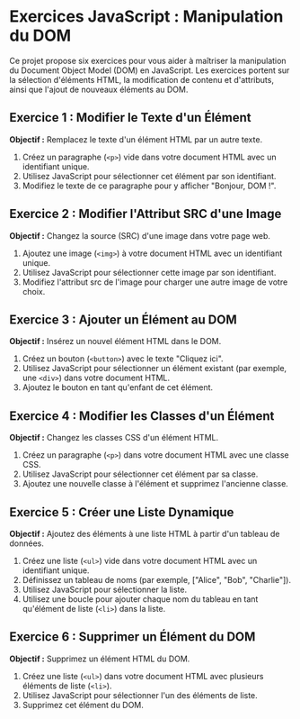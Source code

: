 # Exercices JavaScript : Manipulation du DOM

Ce projet propose six exercices pour vous aider à maîtriser la manipulation du Document Object Model (DOM) en JavaScript. Les exercices portent sur la sélection d'éléments HTML, la modification de contenu et d'attributs, ainsi que l'ajout de nouveaux éléments au DOM.

## Exercice 1 : Modifier le Texte d'un Élément

**Objectif :** Remplacez le texte d'un élément HTML par un autre texte.

1. Créez un paragraphe (`<p>`) vide dans votre document HTML avec un identifiant unique.
2. Utilisez JavaScript pour sélectionner cet élément par son identifiant.
3. Modifiez le texte de ce paragraphe pour y afficher "Bonjour, DOM !".

## Exercice 2 : Modifier l'Attribut SRC d'une Image

**Objectif :** Changez la source (SRC) d'une image dans votre page web.

1. Ajoutez une image (`<img>`) à votre document HTML avec un identifiant unique.
2. Utilisez JavaScript pour sélectionner cette image par son identifiant.
3. Modifiez l'attribut src de l'image pour charger une autre image de votre choix.

## Exercice 3 : Ajouter un Élément au DOM

**Objectif :** Insérez un nouvel élément HTML dans le DOM.

1. Créez un bouton (`<button>`) avec le texte "Cliquez ici".
2. Utilisez JavaScript pour sélectionner un élément existant (par exemple, une `<div>`) dans votre document HTML.
3. Ajoutez le bouton en tant qu'enfant de cet élément.

## Exercice 4 : Modifier les Classes d'un Élément

**Objectif :** Changez les classes CSS d'un élément HTML.

1. Créez un paragraphe (`<p>`) dans votre document HTML avec une classe CSS.
2. Utilisez JavaScript pour sélectionner cet élément par sa classe.
3. Ajoutez une nouvelle classe à l'élément et supprimez l'ancienne classe.

## Exercice 5 : Créer une Liste Dynamique

**Objectif :** Ajoutez des éléments à une liste HTML à partir d'un tableau de données.

1. Créez une liste (`<ul>`) vide dans votre document HTML avec un identifiant unique.
2. Définissez un tableau de noms (par exemple, ["Alice", "Bob", "Charlie"]).
3. Utilisez JavaScript pour sélectionner la liste.
4. Utilisez une boucle pour ajouter chaque nom du tableau en tant qu'élément de liste (`<li>`) dans la liste.

## Exercice 6 : Supprimer un Élément du DOM

**Objectif :** Supprimez un élément HTML du DOM.

1. Créez une liste (`<ul>`) dans votre document HTML avec plusieurs éléments de liste (`<li>`).
2. Utilisez JavaScript pour sélectionner l'un des éléments de liste.
3. Supprimez cet élément du DOM.
